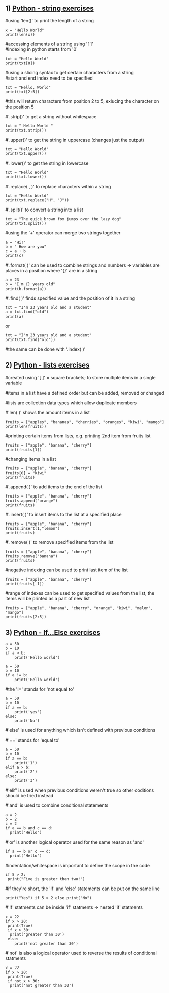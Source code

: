 ## 1) [Python - string exercises](https://www.w3schools.com/python/exercise.asp?filename=exercise_strings1)
#using 'len()' to print the length of a string
```
x = "Hello World"
print(len(x)) 
```
#accessing elements of a string using '[ ]'  
#indexing in python starts from '0'
```
txt = "Hello World"
print(txt[0])
```
#using a slicing syntax to get certain characters from a string   
#start and end index need to be specified
```
txt = "Hello, World"
print(txt[2:5])
```
#this will return characters from position 2 to 5, exlucing the character on the position 5

#'.strip()' to get a string without whitespace
```
txt = " Hello World "
print(txt.strip())
```
#'.upper()' to get the string in uppercase (changes just the output)
```
txt = "Hello World"
print(txt.upper())
```
#'.lower()' to get the string in lowercase
```
txt = "Hello World"
print(txt.lower())
```
#'.replace( , )' to replace characters within a string
```
txt = "Hello World"
print(txt.replace("H", "J"))
```
#'.split()' to convert a string into a list
```
txt = "The quick brown fox jumps over the lazy dog"
print(txt.split())
```
#using the '+' operator can merge two strings together
```
a = "Hi!"
b = " How are you"
c = a + b
print(c)
```
#'.format( )' can be used to combine strings and numbers -> variables are places in a position where '{}' are in a string
```
a = 23
b = "I'm {} years old"
print(b.format(a))
```
#'.find( )' finds specified value and the position of it in a string
```
txt = "I'm 23 years old and a student"
a = txt.find("old")
print(a)
```
or 
```
txt = "I'm 23 years old and a student"
print(txt.find("old"))
```
#the same can be done with '.index( )'

## 2) [Python - lists exercises](https://www.w3schools.com/python/exercise.asp?filename=exercise_lists1)
#created using '[ ]' = square brackets; to store multiple items in a single variable 

#items in a list have a defined order but can be added, removed or changed

#lists are collection data types which allow duplicate members

#'len( )' shows the amount items in a list 
```
fruits = ["apples", "bananas", "cherries", "oranges", "kiwi", "mango"]
print(len(fruits))
```
#printing certain items from lists, e.g. printing 2nd item from fruits list
```
fruits = ["apple", "banana", "cherry"]
print(fruits[1])
```
#changing items in a list 
```
fruits = ["apple", "banana", "cherry"]
fruits[0] = "kiwi"
print(fruits)
```
#'.append( )' to add items to the end of the list
```
fruits = ["apple", "banana", "cherry"]
fruits.append("orange")
print(fruits)
```
#'.insert( )' to insert items to the list at a specified place
```
fruits = ["apple", "banana", "cherry"]
fruits.insert(1,"lemon")
print(fruits)
```
#'.remove( )' to remove specified items from the list
```
fruits = ["apple", "banana", "cherry"]
fruits.remove("banana")
print(fruits)
```
#negative indexing can be used to print last item of the list
```
fruits = ["apple", "banana", "cherry"]
print(fruits[-1])
```
#range of indexes can be used to get specified values from the list, the items will be printed as a part of new list
```
fruits = ["apple", "banana", "cherry", "orange", "kiwi", "melon", "mango"]
print(fruits[2:5])
```

## 3) [Python - If...Else exercises](https://www.w3schools.com/python/exercise.asp?filename=exercise_ifelse1)

```
a = 50
b = 10
if a > b:
    print('Hello world')
```
```
a = 50
b = 10
if a != b:
    print('Hello world')
```
#the '!=' stands for 'not equal to'
```
a = 50
b = 10
if a == b:
    print('yes')
else:
    print('No')
```
#'else' is used for anything which isn't defined with previous conditions

#'==' stands for 'equal to'
```
a = 50
b = 10
if a == b:
    print('1')
elif a > b:
    print('2')
else:
    print('3')
```
#'elif' is used when previous conditions weren't true so other coditions should be tried instead

#'and' is used to combine conditional statements
```
a = 2
b = 2
c = 2
if a == b and c == d:
  print("Hello")
```
#'or' is another logical operator used for the same reason as 'and'
```
if a == b or c == d:
  print("Hello")
```
#indentation/whitespace is important to define the scope in the code
```
if 5 > 2:
 print("Five is greater than two!")
```
#if they're short, the 'if' and 'else' statements can be put on the same line
```
print("Yes") if 5 > 2 else print("No")
```
#'if' statments can be inside 'if' statments => nested 'if' statments
```
x = 22
if x > 20:
 print(True)
 if x > 30:
  print('greater than 30')
 else:
    print('not greater than 30')
```
#'not' is also a logical operator used to reverse the results of conditional statments
```
x = 22
if x > 20:
 print(True)
 if not x > 30:
  print('not greater than 30')
```
 
 
